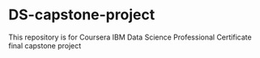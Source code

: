 # DS-capstone-project
This repository is for Coursera IBM Data Science Professional Certificate final capstone project
